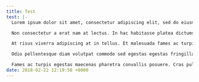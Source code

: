 ```yaml
---
title: Test
test: |-
  Lorem ipsum dolor sit amet, consectetur adipiscing elit, sed do eiusmod tempor incididunt ut labore et dolore magna aliqua. Sit amet commodo nulla facilisi. Eu augue ut lectus arcu bibendum at varius vel pharetra. Egestas quis ipsum suspendisse ultrices gravida dictum fusce ut placerat. Parturient montes nascetur ridiculus mus mauris vitae ultricies leo integer. Mi ipsum faucibus vitae aliquet nec ullamcorper. Vitae tempus quam pellentesque nec nam aliquam sem et tortor. Amet dictum sit amet justo donec enim. Amet aliquam id diam maecenas ultricies mi. Vivamus at augue eget arcu dictum varius duis at. Ultrices vitae auctor eu augue ut. Sagittis nisl rhoncus mattis rhoncus. Rutrum quisque non tellus orci ac auctor augue mauris augue.

  Non consectetur a erat nam at lectus. In hac habitasse platea dictumst vestibulum rhoncus est. Odio tempor orci dapibus ultrices in iaculis nunc sed augue. Mauris pellentesque pulvinar pellentesque habitant morbi tristique senectus et. Posuere urna nec tincidunt praesent semper feugiat nibh. Nisi est sit amet facilisis magna etiam. Cursus vitae congue mauris rhoncus aenean vel elit scelerisque. Tristique risus nec feugiat in fermentum posuere urna. Tristique sollicitudin nibh sit amet. Odio euismod lacinia at quis risus sed vulputate. Nisl tincidunt eget nullam non nisi.

  At risus viverra adipiscing at in tellus. Et malesuada fames ac turpis egestas sed. Maecenas volutpat blandit aliquam etiam erat velit. Ut tristique et egestas quis ipsum suspendisse ultrices gravida dictum. Maecenas ultricies mi eget mauris pharetra et. Eros donec ac odio tempor orci dapibus. Aliquet nec ullamcorper sit amet risus. Accumsan lacus vel facilisis volutpat. Tristique et egestas quis ipsum suspendisse ultrices. At erat pellentesque adipiscing commodo elit. Aliquet enim tortor at auctor urna nunc id cursus. Tincidunt dui ut ornare lectus. Lectus magna fringilla urna porttitor rhoncus dolor purus. Pellentesque dignissim enim sit amet venenatis. Mi in nulla posuere sollicitudin aliquam ultrices sagittis orci.

  Odio pellentesque diam volutpat commodo sed egestas egestas fringilla phasellus. Et netus et malesuada fames ac turpis. Aliquet nec ullamcorper sit amet risus nullam eget felis eget. Dictum varius duis at consectetur lorem donec massa sapien faucibus. Quam pellentesque nec nam aliquam. Amet consectetur adipiscing elit ut aliquam purus sit amet luctus. Sit amet nisl purus in mollis nunc sed id semper. Aliquet bibendum enim facilisis gravida neque convallis a cras semper. Odio ut enim blandit volutpat maecenas volutpat. Commodo nulla facilisi nullam vehicula ipsum a arcu cursus vitae.

  Fames ac turpis egestas maecenas pharetra convallis posuere. Cras pulvinar mattis nunc sed blandit. Ridiculus mus mauris vitae ultricies leo integer malesuada. Nulla facilisi nullam vehicula ipsum a. Nulla posuere sollicitudin aliquam ultrices sagittis. Et netus et malesuada fames ac. Feugiat scelerisque varius morbi enim. In arcu cursus euismod quis viverra nibh cras pulvinar mattis. Commodo ullamcorper a lacus vestibulum sed arcu non odio euismod. Vestibulum rhoncus est pellentesque elit ullamcorper dignissim cras tincidunt. Aliquam vestibulum morbi blandit cursus. In cursus turpis massa tincidunt dui ut ornare. Proin fermentum leo vel orci. Lorem dolor sed viverra ipsum nunc aliquet bibendum enim facilisis. Tincidunt dui ut ornare lectus.
date: 2018-02-22 12:19:58 +0000
---
```

